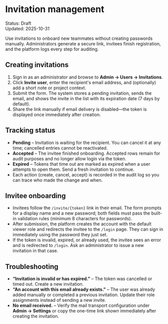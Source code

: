 # Invitation management

Status: Draft  
Updated: 2025-10-31

Use invitations to onboard new teammates without creating passwords manually. Administrators generate a secure link, invitees finish registration, and the platform logs every step for auditing.

## Creating invitations

1. Sign in as an administrator and browse to **Admin → Users → Invitations**.
2. Click **Invite user**, enter the recipient's email address, and (optionally) add a short note or project context.
3. Submit the form. The system stores a pending invitation, sends the email, and shows the invite in the list with its expiration date (7 days by default).
4. Share the link manually if email delivery is disabled—the token is displayed once immediately after creation.

## Tracking status

- **Pending** – Invitation is waiting for the recipient. You can cancel it at any time; cancelled entries cannot be reactivated.
- **Accepted** – The invitee finished onboarding. Accepted rows remain for audit purposes and no longer allow login via the token.
- **Expired** – Tokens that time out are marked as expired when a user attempts to open them. Send a fresh invitation to continue.
- Each action (create, cancel, accept) is recorded in the audit log so you can trace who made the change and when.

## Invitee onboarding

- Invitees follow the `/invite/{token}` link in their email. The form prompts for a display name and a new password; both fields must pass the built-in validation rules (minimum 8 characters for passwords).
- After submission, the platform creates the account with the default viewer role and redirects the invitee to the `/login` page. They can sign in immediately using the password they just set.
- If the token is invalid, expired, or already used, the invitee sees an error and is redirected to `/login`. Ask an administrator to issue a new invitation in that case.

## Troubleshooting

- **“Invitation is invalid or has expired.”** – The token was cancelled or timed out. Create a new invitation.
- **“An account with this email already exists.”** – The user was already added manually or completed a previous invitation. Update their role assignments instead of sending a new invite.
- **No email received.** – Verify the mail transport configuration under **Admin → Settings** or copy the one-time link shown immediately after creating the invitation.
